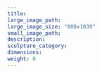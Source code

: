 ```yaml
---
title:
large_image_path:
large_image_size: "800x1039"
small_image_path:
description:
sculpture_category:
dimensions:
weight: 0
---
```

